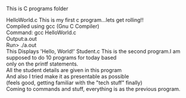 This is C programs folder

HelloWorld.c
   This is my first c program...lets get rolling!!<br>
   Compiled using gcc (Gnu C Compiler)<br>
   Command: gcc HelloWorld.c<br>
   Output:a.out<br>
   Run> ./a.out <br>
   This Displays 'Hello, World!'
Student.c
   This is the second program.I am supposed to do 10 programs for today based<br>
   only on the printf statements.<br>
   All the student details are given in this program<br>
   And also I tried make it as presentable as possible<br>
   (feels good, getting familiar with the "tech stuff" finally)<br>
   Coming to commands and stuff, everything is as the previous program.


    

